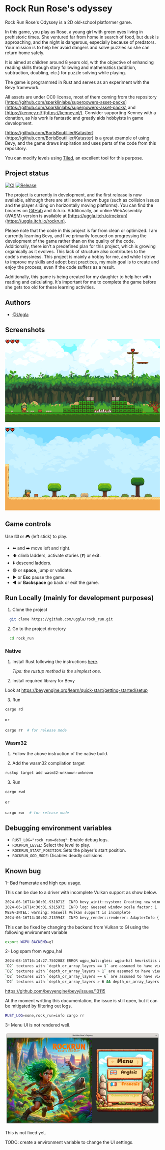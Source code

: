 # Rock Run Rose's odyssey

Rock Run Rose's Odyssey is a 2D old-school platformer game.

In this game, you play as Rose, a young girl with green eyes living in
prehistoric times. She ventured far from home in search of food, but
dusk is approaching, and the night is dangerous, especially because of
predators. Your mission is to help her avoid dangers and solve puzzles so
she can return home safely.

It is aimed at children around 8 years old, with the objective of enhancing
reading skills through story following and mathematics (addition, subtraction,
doubling, etc.) for puzzle solving while playing.

The game is programmed in Rust and serves as an experiment with the Bevy
framework.

All assets are under CC0 license, most of them coming from the repository
[https://github.com/sparklinlabs/superpowers-asset-packs](https://github.com/sparklinlabs/superpowers-asset-packs)
and [https://kenney.nl/](https://kenney.nl/).
Consider supporting Kenney with a donation, as his work is fantastic and
greatly aids hobbyists in game development.

[https://github.com/BorisBoutillier/Kataster](https://github.com/BorisBoutillier/Kataster)
is a great example of using Bevy, and the game draws inspiration and uses
parts of the code from this repository.

You can modify levels using [Tiled](https://www.mapeditor.org/), an excellent tool for this purpose.

## Project status

[![CI](https://github.com/uggla/rock_run/actions/workflows/ci.yaml/badge.svg)](https://github.com/uggla/rock_run/actions/workflows/ci.yaml)
[![Release](https://github.com/uggla/rock_run/actions/workflows/release.yaml/badge.svg)](https://github.com/uggla/rock_run/actions/workflows/release.yaml)

The project is currently in development, and the first release is now
available, although there are still some known bugs (such as collision
issues and the player sliding on horizontally moving platforms). You
can find the binaries on [GitHub](https://github.com/uggla/rock_run) and
itch.io. Additionally, an online WebAssembly (WASM) version is available at
[https://uggla.itch.io/rockrun](https://uggla.itch.io/rockrun).

Please note that the code in this project is far from clean or
optimized. I am currently learning Bevy, and I've primarily focused
on progressing the development of the game rather than on the quality
of the code. Additionally, there isn't a predefined plan for this
project, which is growing organically as it evolves. This lack of
structure also contributes to the code's messiness. This project is
mainly a hobby for me, and while I strive to improve my skills and
adopt best practices, my main goal is to create and enjoy the process,
even if the code suffers as a result.

Additionally, this game is being created for my daughter to help her with
reading and calculating. It's important for me to complete the game before
she gets too old for these learning activities.

## Authors

- [@Uggla](https://www.github.com/Uggla)

## Screenshots

![screenshot](images/screenshot-01.png)

![screenshot](images/screenshot-02.png)

## Game controls

Use ⌨️ or 🎮 (left stick) to play.

- ⬅️ and ➡️ move left and right.
- ⬆️ climb ladders, activate stories (❓️) or exit.
- ⬇️ descend ladders.
- 🟢 or **space**, jump or validate.
- ▶️ or **Esc** pause the game.
- ◀️ or **Backspace** go back or exit the game.

## Run Locally (mainly for development purposes)

1. Clone the project

```bash
  git clone https://github.com/uggla/rock_run.git
```

2. Go to the project directory

```bash
  cd rock_run
```

### Native

1. Install Rust following the instructions [here](https://www.rust-lang.org/fr/learn/get-started).

   _Tips: the rustup method is the simplest one._

2. Install required library for Bevy

Look at https://bevyengine.org/learn/quick-start/getting-started/setup

3. Run

```bash
cargo rd

or

cargo rr  # for release mode
```

### Wasm32

1. Follow the above instruction of the native build.

2. Add the wasm32 compilation target

```bash
rustup target add wasm32-unknown-unknown
```

3. Run

```bash
cargo rwd

or

cargo rwr  # for release mode
```

## Debugging environment variables

- `RUST_LOG="rock_run=debug"`: Enable debug logs.
- `ROCKRUN_LEVEL`: Select the level to play.
- `ROCKRUN_START_POSITION`: Sets the player's start position.
- `ROCKRUN_GOD_MODE`: Disables deadly collisions.

## Known bug

1- Bad framerate and high cpu usage.

This can be due to a driver with incomplete Vulkan support as show below.

```bash
2024-06-16T14:30:01.931071Z  INFO bevy_winit::system: Creating new window "RockRun: Rose's Odyssey" (0v1)
2024-06-16T14:30:01.931597Z  INFO log: Guessed window scale factor: 1
MESA-INTEL: warning: Haswell Vulkan support is incomplete
2024-06-16T14:30:02.213994Z  INFO bevy_render::renderer: AdapterInfo { name: "llvmpipe (LLVM 18.1.6, 256 bits)", vendor: 65541, device: 0, device_type: Cpu, driver: "llvmpipe", driver_info: "Mesa 24.1.1 (LLVM 18.1.6)", backend: Vulkan }
```

This can be fixed by changing the backend from Vulkan to Gl using the following environment variable

```bash
export WGPU_BACKEND=gl
```

2- Log spam from wgpu_hal

```bash
2024-08-15T16:14:27.750208Z ERROR wgpu_hal::gles: wgpu-hal heuristics assumed that the view dimension will be equal to `Cube` rather than `CubeArray`.
`D2` textures with `depth_or_array_layers == 1` are assumed to have view dimension `D2`
`D2` textures with `depth_or_array_layers > 1` are assumed to have view dimension `D2Array`
`D2` textures with `depth_or_array_layers == 6` are assumed to have view dimension `Cube`
`D2` textures with `depth_or_array_layers > 6 && depth_or_array_layers % 6 == 0` are assumed to have view dimension `CubeArray`
```

https://github.com/bevyengine/bevy/issues/13115

At the moment writting this documentation, the issue is still open, but it can be mitigated by filtering out logs.

```bash
RUST_LOG=none,rock_run=info cargo rr
```

3- Menu UI is not rendered well.

![screenshot](images/menu-failure-01.png)

This is not fixed yet.

TODO: create a environment variable to change the UI settings.

